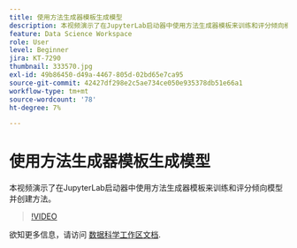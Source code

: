 ```yaml
---
title: 使用方法生成器模板生成模型
description: 本视频演示了在JupyterLab启动器中使用方法生成器模板来训练和评分倾向模型并创建方法。
feature: Data Science Workspace
role: User
level: Beginner
jira: KT-7290
thumbnail: 333570.jpg
exl-id: 49b86450-d49a-4467-805d-02bd65e7ca95
source-git-commit: 42427df298e2c5ae734ce050e935378db51e66a1
workflow-type: tm+mt
source-wordcount: '78'
ht-degree: 7%

---
```


# 使用方法生成器模板生成模型

本视频演示了在JupyterLab启动器中使用方法生成器模板来训练和评分倾向模型并创建方法。

>[!VIDEO](https://video.tv.adobe.com/v/333570?quality=12&learn=on)

欲知更多信息，请访问 [数据科学工作区文档](https://experienceleague.adobe.com/docs/experience-platform/data-science-workspace/home.html?lang=zh-Hans).